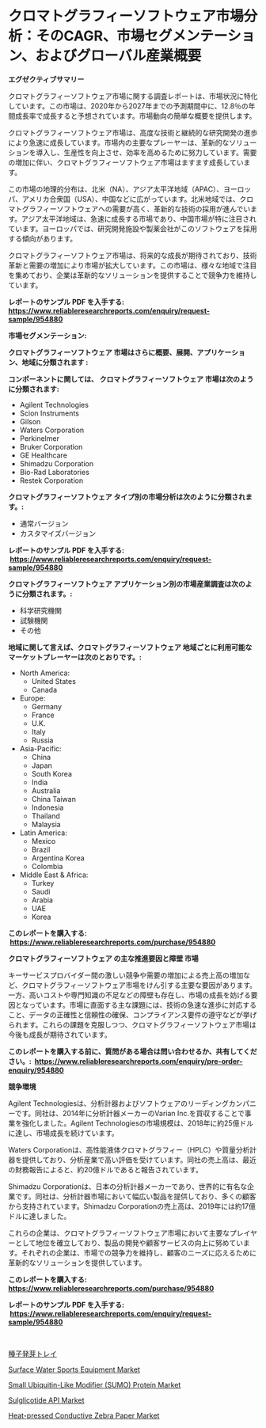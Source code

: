 <p><h1>クロマトグラフィーソフトウェア市場分析：そのCAGR、市場セグメンテーション、およびグローバル産業概要</h1></p><p><strong>エグゼクティブサマリー</strong></p>
<p><p>クロマトグラフィーソフトウェア市場に関する調査レポートは、市場状況に特化しています。この市場は、2020年から2027年までの予測期間中に、12.8％の年間成長率で成長すると予想されています。市場動向の簡単な概要を提供します。</p><p>クロマトグラフィーソフトウェア市場は、高度な技術と継続的な研究開発の進歩により急速に成長しています。市場内の主要なプレーヤーは、革新的なソリューションを導入し、生産性を向上させ、効率を高めるために努力しています。需要の増加に伴い、クロマトグラフィーソフトウェア市場はますます成長しています。</p><p>この市場の地理的分布は、北米（NA）、アジア太平洋地域（APAC）、ヨーロッパ、アメリカ合衆国（USA）、中国などに広がっています。北米地域では、クロマトグラフィーソフトウェアへの需要が高く、革新的な技術の採用が進んでいます。アジア太平洋地域は、急速に成長する市場であり、中国市場が特に注目されています。ヨーロッパでは、研究開発施設や製薬会社がこのソフトウェアを採用する傾向があります。</p><p>クロマトグラフィーソフトウェア市場は、将来的な成長が期待されており、技術革新と需要の増加により市場が拡大しています。この市場は、様々な地域で注目を集めており、企業は革新的なソリューションを提供することで競争力を維持しています。</p></p>
<p><strong>レポートのサンプル PDF を入手する: <a href="https://www.reliableresearchreports.com/enquiry/request-sample/954880">https://www.reliableresearchreports.com/enquiry/request-sample/954880</a></strong></p>
<p><strong>市場セグメンテーション:</strong></p>
<p><strong> クロマトグラフィーソフトウェア 市場はさらに概要、展開、アプリケーション、地域に分類されます :</strong></p>
<p><strong>コンポーネントに関しては、 クロマトグラフィーソフトウェア 市場は次のように分類されます: &nbsp;</strong></p>
<p><ul><li>Agilent Technologies</li><li>Scion Instruments</li><li>Gilson</li><li>Waters Corporation</li><li>Perkinelmer</li><li>Bruker Corporation</li><li>GE Healthcare</li><li>Shimadzu Corporation</li><li>Bio-Rad Laboratories</li><li>Restek Corporation</li></ul></p>
<p><strong> クロマトグラフィーソフトウェア タイプ別の市場分析は次のように分類されます。:</strong></p>
<p><ul><li>通常バージョン</li><li>カスタマイズバージョン</li></ul></p>
<p><strong>レポートのサンプル PDF を入手する: &nbsp;<a href="https://www.reliableresearchreports.com/enquiry/request-sample/954880">https://www.reliableresearchreports.com/enquiry/request-sample/954880</a></strong></p>
<p><strong> クロマトグラフィーソフトウェア アプリケーション別の市場産業調査は次のように分類されます。:</strong></p>
<p><ul><li>科学研究機関</li><li>試験機関</li><li>その他</li></ul></p>
<p><strong>地域に関して言えば、クロマトグラフィーソフトウェア 地域ごとに利用可能なマーケットプレーヤーは次のとおりです。:</strong></p>
<p><ul>
    <li>
        North America:
        <ul>
            <li>United States</li>
            <li>Canada</li>
        </ul>
    </li>
    <li>
        Europe:
        <ul>
            <li>Germany</li>
            <li>France</li>
            <li>U.K.</li>
            <li>Italy</li>
            <li>Russia</li>
        </ul>
    </li>
    <li>
        Asia-Pacific:
        <ul>
            <li>China</li>
            <li>Japan</li>
            <li>South Korea</li>
            <li>India</li>
            <li>Australia</li>
            <li>China Taiwan</li>
            <li>Indonesia</li>
            <li>Thailand</li>
            <li>Malaysia</li>
        </ul>
    </li>
    <li>
        Latin America:
        <ul>
            <li>Mexico</li>
            <li>Brazil</li>
            <li>Argentina Korea</li>
            <li>Colombia</li>
        </ul>
    </li>
    <li>
        Middle East & Africa:
        <ul>
            <li>Turkey</li>
            <li>Saudi</li>
            <li>Arabia</li>
            <li>UAE</li>
            <li>Korea</li>
        </ul>
    </li>
    </ul></p>
<p><strong>このレポートを購入する: &nbsp;<a href="https://www.reliableresearchreports.com/purchase/954880">https://www.reliableresearchreports.com/purchase/954880</a></strong></p>
<p><strong>クロマトグラフィーソフトウェア の主な推進要因と障壁 市場</strong></p>
<p><p>キーサービスプロバイダー間の激しい競争や需要の増加による売上高の増加など、クロマトグラフィーソフトウェア市場をけん引する主要な要因があります。一方、高いコストや専門知識の不足などの障壁も存在し、市場の成長を妨げる要因となっています。市場に直面する主な課題には、技術の急速な進歩に対応すること、データの正確性と信頼性の確保、コンプライアンス要件の遵守などが挙げられます。これらの課題を克服しつつ、クロマトグラフィーソフトウェア市場は今後も成長が期待されています。</p></p>
<p><strong>このレポートを購入する前に、質問がある場合は問い合わせるか、共有してください。:&nbsp; <a href="https://www.reliableresearchreports.com/enquiry/pre-order-enquiry/954880">https://www.reliableresearchreports.com/enquiry/pre-order-enquiry/954880</a></strong></p>
<p><strong>競争環境</strong></p>
<p><p>Agilent Technologiesは、分析計器およびソフトウェアのリーディングカンパニーです。同社は、2014年に分析計器メーカーのVarian Inc.を買収することで事業を強化しました。Agilent Technologiesの市場規模は、2018年に約25億ドルに達し、市場成長を続けています。</p><p>Waters Corporationは、高性能液体クロマトグラフィー（HPLC）や質量分析計器を提供しており、分析産業で高い評価を受けています。同社の売上高は、最近の財務報告によると、約20億ドルであると報告されています。</p><p>Shimadzu Corporationは、日本の分析計器メーカーであり、世界的に有名な企業です。同社は、分析計器市場において幅広い製品を提供しており、多くの顧客から支持されています。Shimadzu Corporationの売上高は、2019年には約17億ドルに達しました。</p><p>これらの企業は、クロマトグラフィーソフトウェア市場において主要なプレイヤーとして地位を確立しており、製品の開発や顧客サービスの向上に努めています。それぞれの企業は、市場での競争力を維持し、顧客のニーズに応えるために革新的なソリューションを提供しています。</p></p>
<p><strong>このレポートを購入する: &nbsp; <a href="https://www.reliableresearchreports.com/purchase/954880">https://www.reliableresearchreports.com/purchase/954880</a></strong></p>
<p><strong>レポートのサンプル PDF を入手する: &nbsp;<a href="https://www.reliableresearchreports.com/enquiry/request-sample/954880">https://www.reliableresearchreports.com/enquiry/request-sample/954880</a></strong><strong></strong></p>
<p>&nbsp;</p>
<p><p><a href="https://medium.com/@catherine10203/%E7%A8%AE%E5%AD%90%E7%99%BA%E8%8A%BD%E3%83%88%E3%83%AC%E3%82%A4%E5%B8%82%E5%A0%B4-%E5%B8%82%E5%A0%B4%E3%82%B7%E3%82%A7%E3%82%A2-%E5%B8%82%E5%A0%B4%E3%83%88%E3%83%AC%E3%83%B3%E3%83%89-%E3%81%8A%E3%82%88%E3%81%B3%E5%B0%86%E6%9D%A5%E3%81%AE%E6%88%90%E9%95%B7%E3%81%AE%E6%8E%A2%E7%B4%A2-5d932e9d6c06">種子発芽トレイ</a></p><p><a href="https://view.publitas.com/reportprime-1/surface-water-sports-equipment-market-size-market-share-and-global-market-analysis-report-2024-2031/">Surface Water Sports Equipment Market</a></p><p><a href="https://github.com/prosalinda88/Market-Research-Report-List-3/blob/main/small-ubiquitin-like-modifier-sumo-protein-market.md">Small Ubiquitin-Like Modifier (SUMO) Protein Market</a></p><p><a href="https://github.com/globismark/Market-Research-Report-List-2/blob/main/sulglicotide-api-market.md">Sulglicotide API Market</a></p><p><a href="https://issuu.com/reportprime-2/docs/heat-pressed-conductive-zebra-paper-market-size-20">Heat-pressed Conductive Zebra Paper Market</a></p></p>